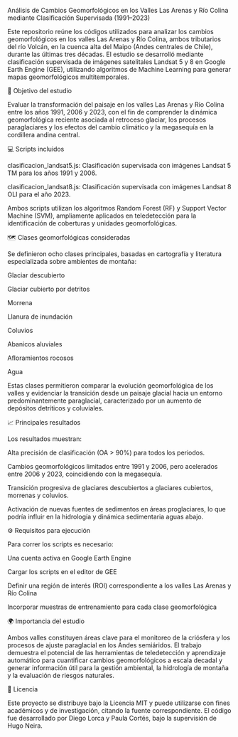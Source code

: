 Análisis de Cambios Geomorfológicos en los Valles Las Arenas y Río Colina mediante Clasificación Supervisada (1991–2023)

Este repositorio reúne los códigos utilizados para analizar los cambios geomorfológicos en los valles Las Arenas y Río Colina, ambos tributarios del río Volcán, en la cuenca alta del Maipo (Andes centrales de Chile), durante las últimas tres décadas.
El estudio se desarrolló mediante clasificación supervisada de imágenes satelitales Landsat 5 y 8 en Google Earth Engine (GEE), utilizando algoritmos de Machine Learning para generar mapas geomorfológicos multitemporales.

🎯 Objetivo del estudio

Evaluar la transformación del paisaje en los valles Las Arenas y Río Colina entre los años 1991, 2006 y 2023, con el fin de comprender la dinámica geomorfológica reciente asociada al retroceso glaciar, los procesos paraglaciares y los efectos del cambio climático y la megasequía en la cordillera andina central.

💻 Scripts incluidos

clasificacion_landsat5.js: Clasificación supervisada con imágenes Landsat 5 TM para los años 1991 y 2006.

clasificacion_landsat8.js: Clasificación supervisada con imágenes Landsat 8 OLI para el año 2023.

Ambos scripts utilizan los algoritmos Random Forest (RF) y Support Vector Machine (SVM), ampliamente aplicados en teledetección para la identificación de coberturas y unidades geomorfológicas.

🗺️ Clases geomorfológicas consideradas

Se definieron ocho clases principales, basadas en cartografía y literatura especializada sobre ambientes de montaña:

Glaciar descubierto

Glaciar cubierto por detritos

Morrena

Llanura de inundación

Coluvios

Abanicos aluviales

Afloramientos rocosos

Agua

Estas clases permitieron comparar la evolución geomorfológica de los valles y evidenciar la transición desde un paisaje glacial hacia un entorno predominantemente paraglacial, caracterizado por un aumento de depósitos detríticos y coluviales.

📈 Principales resultados

Los resultados muestran:

Alta precisión de clasificación (OA > 90%) para todos los periodos.

Cambios geomorfológicos limitados entre 1991 y 2006, pero acelerados entre 2006 y 2023, coincidiendo con la megasequía.

Transición progresiva de glaciares descubiertos a glaciares cubiertos, morrenas y coluvios.

Activación de nuevas fuentes de sedimentos en áreas proglaciares, lo que podría influir en la hidrología y dinámica sedimentaria aguas abajo.

⚙️ Requisitos para ejecución

Para correr los scripts es necesario:

Una cuenta activa en Google Earth Engine

Cargar los scripts en el editor de GEE

Definir una región de interés (ROI) correspondiente a los valles Las Arenas y Río Colina

Incorporar muestras de entrenamiento para cada clase geomorfológica

🌍 Importancia del estudio

Ambos valles constituyen áreas clave para el monitoreo de la criósfera y los procesos de ajuste paraglacial en los Andes semiáridos.
El trabajo demuestra el potencial de las herramientas de teledetección y aprendizaje automático para cuantificar cambios geomorfológicos a escala decadal y generar información útil para la gestión ambiental, la hidrología de montaña y la evaluación de riesgos naturales.

📜 Licencia

Este proyecto se distribuye bajo la Licencia MIT y puede utilizarse con fines académicos y de investigación, citando la fuente correspondiente.
El código fue desarrollado por Diego Lorca y Paula Cortés, bajo la supervisión de Hugo Neira.

